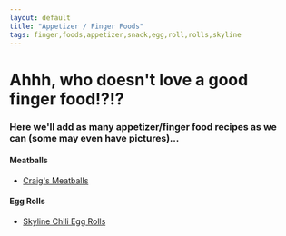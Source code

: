 ```yaml
---
layout: default
title: "Appetizer / Finger Foods"
tags: finger,foods,appetizer,snack,egg,roll,rolls,skyline
---
```

# Ahhh, who doesn't love a good finger food!?!?

### Here we'll add as many appetizer/finger food recipes as we can (some may even have pictures)...

#### Meatballs
* [Craig's Meatballs]({{site.github.url}}/AppetizerFingerFoods/TheCraigsMeatballs/index.html)

#### Egg Rolls
* [Skyline Chili Egg Rolls]({{site.github.url}}/AppetizerFingerFoods/SkylineChiliEggRolls/index.html)
